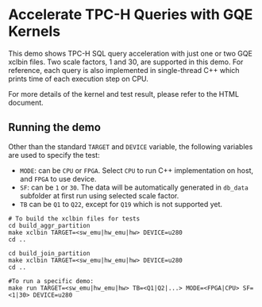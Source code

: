 # Accelerate TPC-H Queries with GQE Kernels

This demo shows TPC-H SQL query acceleration with just one or two GQE xclbin files. Two scale factors, 1 and 30, are supported in this demo. For reference, each query is also implemented in single-thread C++ which prints time of each execution step on CPU.

For more details of the kernel and test result, please refer to the HTML document.

## Running the demo

Other than the standard `TARGET` and `DEVICE` variable, the following variables are used to specify the test:

* `MODE`: can be `CPU` or `FPGA`. Select `CPU` to run C++ implementation on host, and `FPGA` to use device.
* `SF`: can be `1` or `30`. The data will be automatically generated in `db_data` subfolder at first run using selected scale factor.
* `TB` can be `Q1` to `Q22`, except for `Q19` which is not supported yet.

```
# To build the xclbin files for tests
cd build_aggr_partition
make xclbin TARGET=<sw_emu|hw_emu|hw> DEVICE=u280
cd ..

cd build_join_partition
make xclbin TARGET=<sw_emu|hw_emu|hw> DEVICE=u280
cd ..

#To run a specific demo:
make run TARGET=<sw_emu|hw_emu|hw> TB=<Q1|Q2|...> MODE=<FPGA|CPU> SF=<1|30> DEVICE=u280
```
